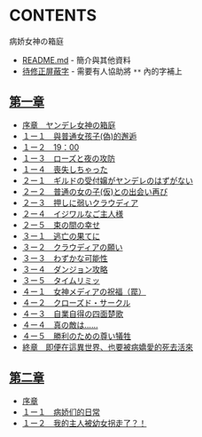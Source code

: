 # CONTENTS

病娇女神の箱庭


- [README.md](README.md) - 簡介與其他資料
- [待修正屏蔽字](%E5%BE%85%E4%BF%AE%E6%AD%A3%E5%B1%8F%E8%94%BD%E5%AD%97.md) - 需要有人協助將 `**` 內的字補上


## [第一章](00010%20%E7%AC%AC%E4%B8%80%E7%AB%A0)

- [序章　ヤンデレ女神の箱庭 ](00010%20%E7%AC%AC%E4%B8%80%E7%AB%A0/00000_%E5%BA%8F%E7%AB%A0%E3%80%80%E3%83%A4%E3%83%B3%E3%83%87%E3%83%AC%E5%A5%B3%E7%A5%9E%E3%81%AE%E7%AE%B1%E5%BA%AD%20.txt)
- [１ー１　與普通女孩子(偽)的邂逅](00010%20%E7%AC%AC%E4%B8%80%E7%AB%A0/%EF%BC%91%E3%83%BC%EF%BC%91%E3%80%80%E8%88%87%E6%99%AE%E9%80%9A%E5%A5%B3%E5%AD%A9%E5%AD%90(%E5%81%BD)%E7%9A%84%E9%82%82%E9%80%85.txt)
- [１ー２　19：00](00010%20%E7%AC%AC%E4%B8%80%E7%AB%A0/%EF%BC%91%E3%83%BC%EF%BC%92%E3%80%8019%EF%BC%9A00.txt)
- [１ー３　ローズと夜の攻防](00010%20%E7%AC%AC%E4%B8%80%E7%AB%A0/%EF%BC%91%E3%83%BC%EF%BC%93%E3%80%80%E3%83%AD%E3%83%BC%E3%82%BA%E3%81%A8%E5%A4%9C%E3%81%AE%E6%94%BB%E9%98%B2.txt)
- [１ー４　喪失しちゃった](00010%20%E7%AC%AC%E4%B8%80%E7%AB%A0/%EF%BC%91%E3%83%BC%EF%BC%94%E3%80%80%E5%96%AA%E5%A4%B1%E3%81%97%E3%81%A1%E3%82%83%E3%81%A3%E3%81%9F.txt)
- [２ー１　ギルドの受付嬢がヤンデレのはずがない](00010%20%E7%AC%AC%E4%B8%80%E7%AB%A0/%EF%BC%92%E3%83%BC%EF%BC%91%E3%80%80%E3%82%AE%E3%83%AB%E3%83%89%E3%81%AE%E5%8F%97%E4%BB%98%E5%AC%A2%E3%81%8C%E3%83%A4%E3%83%B3%E3%83%87%E3%83%AC%E3%81%AE%E3%81%AF%E3%81%9A%E3%81%8C%E3%81%AA%E3%81%84.txt)
- [２ー２　普通の女の子(仮)との出会い再び](00010%20%E7%AC%AC%E4%B8%80%E7%AB%A0/%EF%BC%92%E3%83%BC%EF%BC%92%E3%80%80%E6%99%AE%E9%80%9A%E3%81%AE%E5%A5%B3%E3%81%AE%E5%AD%90(%E4%BB%AE)%E3%81%A8%E3%81%AE%E5%87%BA%E4%BC%9A%E3%81%84%E5%86%8D%E3%81%B3.txt)
- [２ー３　押しに弱いクラウディア](00010%20%E7%AC%AC%E4%B8%80%E7%AB%A0/%EF%BC%92%E3%83%BC%EF%BC%93%E3%80%80%E6%8A%BC%E3%81%97%E3%81%AB%E5%BC%B1%E3%81%84%E3%82%AF%E3%83%A9%E3%82%A6%E3%83%87%E3%82%A3%E3%82%A2.txt)
- [２ー４　イジワルなご主人様](00010%20%E7%AC%AC%E4%B8%80%E7%AB%A0/%EF%BC%92%E3%83%BC%EF%BC%94%E3%80%80%E3%82%A4%E3%82%B8%E3%83%AF%E3%83%AB%E3%81%AA%E3%81%94%E4%B8%BB%E4%BA%BA%E6%A7%98.txt)
- [２ー５　束の間の幸せ](00010%20%E7%AC%AC%E4%B8%80%E7%AB%A0/%EF%BC%92%E3%83%BC%EF%BC%95%E3%80%80%E6%9D%9F%E3%81%AE%E9%96%93%E3%81%AE%E5%B9%B8%E3%81%9B.txt)
- [３ー１　逃亡の果てに](00010%20%E7%AC%AC%E4%B8%80%E7%AB%A0/%EF%BC%93%E3%83%BC%EF%BC%91%E3%80%80%E9%80%83%E4%BA%A1%E3%81%AE%E6%9E%9C%E3%81%A6%E3%81%AB.txt)
- [３ー２　クラウディアの願い](00010%20%E7%AC%AC%E4%B8%80%E7%AB%A0/%EF%BC%93%E3%83%BC%EF%BC%92%E3%80%80%E3%82%AF%E3%83%A9%E3%82%A6%E3%83%87%E3%82%A3%E3%82%A2%E3%81%AE%E9%A1%98%E3%81%84.txt)
- [３ー３　わずかな可能性](00010%20%E7%AC%AC%E4%B8%80%E7%AB%A0/%EF%BC%93%E3%83%BC%EF%BC%93%E3%80%80%E3%82%8F%E3%81%9A%E3%81%8B%E3%81%AA%E5%8F%AF%E8%83%BD%E6%80%A7.txt)
- [３ー４　ダンジョン攻略](00010%20%E7%AC%AC%E4%B8%80%E7%AB%A0/%EF%BC%93%E3%83%BC%EF%BC%94%E3%80%80%E3%83%80%E3%83%B3%E3%82%B8%E3%83%A7%E3%83%B3%E6%94%BB%E7%95%A5.txt)
- [３ー５　タイムリミッ](00010%20%E7%AC%AC%E4%B8%80%E7%AB%A0/%EF%BC%93%E3%83%BC%EF%BC%95%E3%80%80%E3%82%BF%E3%82%A4%E3%83%A0%E3%83%AA%E3%83%9F%E3%83%83.txt)
- [４ー１　女神メディアの祝福（罠）](00010%20%E7%AC%AC%E4%B8%80%E7%AB%A0/%EF%BC%94%E3%83%BC%EF%BC%91%E3%80%80%E5%A5%B3%E7%A5%9E%E3%83%A1%E3%83%87%E3%82%A3%E3%82%A2%E3%81%AE%E7%A5%9D%E7%A6%8F%EF%BC%88%E7%BD%A0%EF%BC%89.txt)
- [４ー２　クローズド・サークル](00010%20%E7%AC%AC%E4%B8%80%E7%AB%A0/%EF%BC%94%E3%83%BC%EF%BC%92%E3%80%80%E3%82%AF%E3%83%AD%E3%83%BC%E3%82%BA%E3%83%89%E3%83%BB%E3%82%B5%E3%83%BC%E3%82%AF%E3%83%AB.txt)
- [４ー３　自業自得の四面楚歌](00010%20%E7%AC%AC%E4%B8%80%E7%AB%A0/%EF%BC%94%E3%83%BC%EF%BC%93%E3%80%80%E8%87%AA%E6%A5%AD%E8%87%AA%E5%BE%97%E3%81%AE%E5%9B%9B%E9%9D%A2%E6%A5%9A%E6%AD%8C.txt)
- [４ー４　真の敵は……](00010%20%E7%AC%AC%E4%B8%80%E7%AB%A0/%EF%BC%94%E3%83%BC%EF%BC%94%E3%80%80%E7%9C%9F%E3%81%AE%E6%95%B5%E3%81%AF%E2%80%A6%E2%80%A6.txt)
- [４ー５　勝利のための尊い犠牲](00010%20%E7%AC%AC%E4%B8%80%E7%AB%A0/%EF%BC%94%E3%83%BC%EF%BC%95%E3%80%80%E5%8B%9D%E5%88%A9%E3%81%AE%E3%81%9F%E3%82%81%E3%81%AE%E5%B0%8A%E3%81%84%E7%8A%A0%E7%89%B2.txt)
- [終章　即便在這異世界、也要被病嬌愛的死去活來](00010%20%E7%AC%AC%E4%B8%80%E7%AB%A0/01000_%E7%B5%82%E7%AB%A0%E3%80%80%E5%8D%B3%E4%BE%BF%E5%9C%A8%E9%80%99%E7%95%B0%E4%B8%96%E7%95%8C%E3%80%81%E4%B9%9F%E8%A6%81%E8%A2%AB%E7%97%85%E5%AC%8C%E6%84%9B%E7%9A%84%E6%AD%BB%E5%8E%BB%E6%B4%BB%E4%BE%86.txt)


## [第二章](00020_%E7%AC%AC%E4%BA%8C%E7%AB%A0)

- [序章](00020_%E7%AC%AC%E4%BA%8C%E7%AB%A0/%E5%BA%8F%E7%AB%A0.txt)
- [１ー１　病娇们的日常](00020_%E7%AC%AC%E4%BA%8C%E7%AB%A0/%EF%BC%91%E3%83%BC%EF%BC%91%E3%80%80%E7%97%85%E5%A8%87%E4%BB%AC%E7%9A%84%E6%97%A5%E5%B8%B8.txt)
- [１ー２　我的主人被幼女拐走了？！](00020_%E7%AC%AC%E4%BA%8C%E7%AB%A0/%EF%BC%91%E3%83%BC%EF%BC%92%E3%80%80%E6%88%91%E7%9A%84%E4%B8%BB%E4%BA%BA%E8%A2%AB%E5%B9%BC%E5%A5%B3%E6%8B%90%E8%B5%B0%E4%BA%86%EF%BC%9F%EF%BC%81.txt)